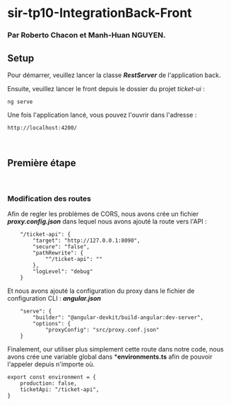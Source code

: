 # sir-tp10-IntegrationBack-Front
### Par Roberto Chacon et Manh-Huan NGUYEN.

## Setup

Pour démarrer, veuillez lancer la classe ***RestServer*** de l'application back.

Ensuite, veuillez lancer le front depuis le dossier du projet *ticket-ui* :

```
ng serve
```

Une fois l'application lancé, vous pouvez l'ouvrir dans l'adresse : 

```
http://localhost:4200/
```

&nbsp;
## **Première étape** 
&nbsp;

### **Modification des routes**

Afin de regler les problèmes de CORS, nous avons crée un fichier ***proxy.config.json*** dans lequel nous avons ajouté la route vers l'API :

```
    "/ticket-api": {
        "target": "http://127.0.0.1:8090",
        "secure": "false",
        "pathRewrite": {
            "^/ticket-api": ""
        },
        "logLevel": "debug"
    }
```
Et nous avons ajouté la configuration du proxy dans le fichier de configuration CLI : ***angular.json***
```
    "serve": {
        "builder": "@angular-devkit/build-angular:dev-server",
        "options": {  
            "proxyConfig": "src/proxy.conf.json"
    }
```

Finalement, our utiliser plus simplement cette route dans notre code, nous avons crée une variable global dans ***environments.ts** afin de pouvoir l'appeler depuis n'importe où. 

```
export const environment = {
    production: false,
    ticketApi: "/ticket-api",
}
```


